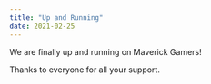 ```yaml
---
title: "Up and Running"
date: 2021-02-25
---
```

We are finally up and running on Maverick Gamers!

Thanks to everyone for all your support.
